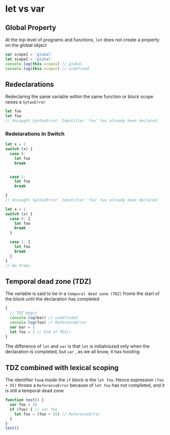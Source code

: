 # let vs var

## Global Property
At the top level of programs and funcitons, `let` does not create a property on the global object
```js
var scope1 = 'global'
let scope2 = 'global'
console.log(this.scope1) // global
console.log(this.scope2) // undefined
```

## Redeclarations
Redeclaring the same variable within the same function or block scope raises a `SytaxError`

```js
let foo
let foo
// Uncaught SyntaxError: Identifier 'foo' has already been declared
```

### Redelarations in Switch
<CodeGroup>
<CodeGroupItem title='Wrong'>

```js
let x = 1
switch (x) {
  case 0:
    let foo
    break


  case 1:
    let foo
    break

}
// Uncaught SyntaxError: Identifier 'foo' has already been declared
```
</CodeGroupItem>

<CodeGroupItem title='Right' active>

```js
let x = 1
switch (x) {
  case 0: {
    let foo
    break
  }

  case 1: {
    let foo
    break
  }
}
// No Probs
```
</CodeGroupItem>
</CodeGroup>

## Temporal dead zone (TDZ)
The variable is said to be in a `temporal dead zone (TDZ)` frome the start of the block until the declaration has completed
```js
{
  // TDZ begin
  console.log(bar) // undefinded
  console.log(foo) // ReferenceError
  var bar = 1
  let foo = 2 // End of TDZ()
}
```

The difference of `let` and `var` is that `let` is initialniszed only when the declaration is completed, but `var` , as we all know, it has hoisting

## TDZ combined with lexical scoping
The identifier `foo`a inside the `if` block is the `let foo`. Hence expression `(foo + 55)` throws a `ReferenceError` because of `let foo` has not completed, and it is still a temporal dead zone
```js
function test() {
  var foo = 33
  if (foo) { // var foo
    let foo = (foo + 55) // ReferenceError
  }
}
test()
```
